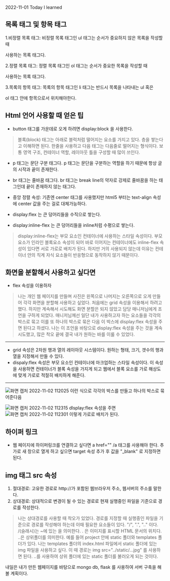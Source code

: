 2022-11-01 Today I learned

## 목록 태그 및 항목 태그

 1.비정렬 목록 태그: 비정렬 목록 태그인 ul 태그는 순서가 중요하지 않은 목록을 작성할 때

사용하는 목록 태그다.

 2.정렬 목록 태그: 정렬 목록 태그인 ol 태그는 순서가 중요한 목록을 작성할 때

사용하는 목록 태그다.

 3.목록의 항목 태그: 목록의 항목 태그인 li 태그는 반드시 목록을 나타내는 ul 혹은

ol 태그 안에 항목으로서 위치해야한다.

## Html 언어 사용할 때 얻은 팁

- button 태그를 가운데로 오게 하려면 display:block 을 사용한다.
> 블록(block) 태그는 아래로 블럭처럼 떨어지는 요소를 가지고 있다. 층을 쌓는다고 이해하면 된다.
> 한줄을 사용하고 다음 태그는 다음줄로 떨어지는 형식이다. 보통 영역 구조, 컨테이너 역할,
> 레이아웃 틀을 구성할 때 많이 쓰인다.

- p 태그는 문단 구분 태그다. p 태그는 문단을 구분하는 역할을 하기 때문에 항상 글의 시작과 끝이 존재한다.

- br 태그는 줄바꿈 태그다. br 태그는 break line의 약자로 강제로 줄바꿈을 하는 태그인데 끝이 존재하지 않는 태그다.
- 중앙 정렬 속성: 기존엔 center 태그를 사용했지만 html5 부터는 text-align 속성에 center 값을 주는 걸로 대체가능하다.
- display:flex 는 큰 덩어리들을 수직으로 쌓는다.
- display:inline-flex 는 큰 덩어리들을 inline처럼 수평으로 쌓는다.
> display:inline-flex는 부모 요소인 컨테이너에 사용하는 스타일 속성이다. 부모 요소가 인라인 
> 블록요소 속성이 되어 바로 이어지는 컨테이너에도 inline-flex 속성이 있다면 서로 가로로 배치가 된다.
> 하지만 거의 사용되지 않는데 이유는 컨테이너 안의 직계 자식 요소들이 반응형으로 동작하지 않기 때문이다.

## 화면을 분할해서 사용하고 싶다면

- flex 속성을 이용하자
> 나는 개인 웹 페이지를 만들며 사진은 왼쪽으로 나머지는 오른쪽으로 오게 만들어 각각 화면을 분할해
> 사용하고 싶었다. 처음에는 grid 속성을 이용해서 하려고 했다. 하지만 계속해서 시도해도 화면 분할은 되지 않았고
> 담당 매니저님에게 조언을 구하게 되었다. 매니저님께선 일단 내가 사용하고자 하는 요소들을 각각의 
> 박스로 묶고 이를 또 하나의 박스로 묶은 다음 이 박스에 display:flex 속성을 주면 된다고 하셨다.
> 나는 이 조언을 바탕으로 display:flex 속성을 주는 것을 계속 시도했고, 많은 착오 끝에 결국
> 내가 원하는 바를 이룰 수 있었다.
---
- grid 속성은 2차원 행과 열의 레이아웃 시스템이다. 원하는 형태, 크기, 갯수의 행과 열을 지정해서 만들 수 있다.
- dispaly:flex 속성은 부모 요소인 컨테이너에 마크업하는 스타일 속성이다. 이 속성을 사용하면 컨테이너가 블록 속성을 가지게 되고 웹에서 블록 요소를 가로 해상도에 맞게 가로로 적절히 배치하게 해준다.
---
![화면 캡처 2022-11-02 112025](https://user-images.githubusercontent.com/115538330/199380619-e9d0cfd2-f834-4405-968e-7bf4582301c8.png)
이런 식으로 각각의 박스를 만들고 하나의 박스로 묶어준다음

![화면 캡처 2022-11-02 112315](https://user-images.githubusercontent.com/115538330/199380726-bf711d40-7e65-4499-99fe-147bb7d5d4ed.png)
dlsplay:flex 속성을 주면
![화면 캡처 2022-11-02 112301](https://user-images.githubusercontent.com/115538330/199380809-f30739d3-e153-4e6f-af18-369a81d99098.png)
이렇게 가로로 배치가 된다.

## 하이퍼 링크
- 웹 페이지에 하이퍼링크를 연결하고 싶다면 a href="" /a 태그를 사용해야 한다. 추가로 새 창으로 열게 하고 싶으면 target 속성 추가 후 값을 "_blank" 로 지정하면 된다.

## img 태그 src 속성

1. 절대경로: 고유한 경로로 http://가 포함된 웹브라우저 주소, 웹서버의 주소를 말한다.
2. 상대경로: 상대적으로 변경이 될 수 있는 경로로 현재 실행중인 파일을 기준으로 경로를 작성한다.
> 나는 상대경로를 사용할 때 착오가 있었다. 경로를 지정할 때 실행중인 파일을 기준으로 경로를
> 작성해야 하는데 이때 필요한 요소들이 있다. "/", ".", ".." 이다. /(슬래시)는 ~에 있는 을 의미한다.
> . 은 이미지를 표시할 HTML 문서의 위치다. ..은 상위폴더를 의미한다. 예를 들어 project 안에 static 폴더와
> templates 폴더가 있다. 나는 templates 폴더의 index.html 파일에서 static 폴더에 있는 img 파일을 사용하고 싶다.
> 이 때 경로는 img src="../static/...jpg" 를 사용하면 된다. ..를 사용하여 상위 폴더에 있는 static 폴더를
> 불러오게 되는 것이다.

내일은 내가 만든 웹페이지를 바탕으로 mongo db, flask 를 사용하여 서버 구축을 해볼 계획이다.